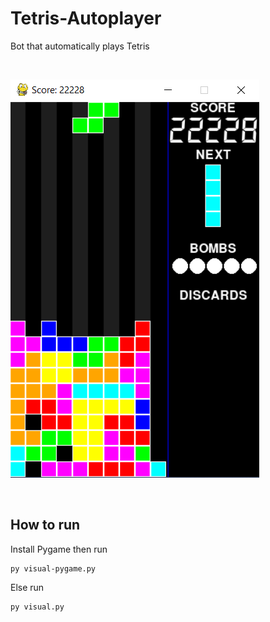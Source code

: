 # Tetris-Autoplayer
Bot that automatically plays Tetris

&nbsp;

![alt text](tetris_bot_screenshot.png "tetris_bot")

&nbsp;

## How to run 

Install Pygame then run
```
py visual-pygame.py
```

Else run
```
py visual.py
```
